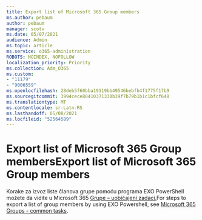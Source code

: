 ```yaml
---
title: Export list of Microsoft 365 Group members
ms.author: pebaum
author: pebaum
manager: scotv
ms.date: 05/07/2021
audience: Admin
ms.topic: article
ms.service: o365-administration
ROBOTS: NOINDEX, NOFOLLOW
localization_priority: Priority
ms.collection: Adm_O365
ms.custom:
- "11179"
- "9006559"
ms.openlocfilehash: 28deb5f60bba19119bb49546bebfb4f1775f17b9
ms.sourcegitcommit: 3994cece80410371330b39f7b79b1b1c1bfcf648
ms.translationtype: MT
ms.contentlocale: sr-Latn-RS
ms.lasthandoff: 05/08/2021
ms.locfileid: "52564589"
---
```

# <a name="export-list-of-microsoft-365-group-members"></a><span data-ttu-id="08087-102">Export list of Microsoft 365 Group members</span><span class="sxs-lookup"><span data-stu-id="08087-102">Export list of Microsoft 365 Group members</span></span>

<span data-ttu-id="08087-103">Korake za izvoz liste članova grupe pomoću programa EXO PowerShell možete da vidite u Microsoft 365 [Grupe – uobičajeni zadaci.](https://aka.ms/M365GroupExport)</span><span class="sxs-lookup"><span data-stu-id="08087-103">For steps to export a list of group members by using EXO Powershell, see [Microsoft 365 Groups - common tasks](https://aka.ms/M365GroupExport).</span></span>